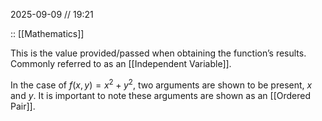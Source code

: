 2025-09-09 // 19:21

:: [[Mathematics]]

This is the value provided/passed when obtaining the function’s results. Commonly referred to as an [[Independent Variable]].

In the case of $f(x,y)=x^{2}+y^{2}$, two arguments are shown to be present, $x$ and $y$. It is important to note these arguments are shown as an [[Ordered Pair]].
